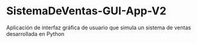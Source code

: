 # SistemaDeVentas-GUI-App-V2
Aplicación de interfaz gráfica de usuario que simula un sistema de ventas desarrollada en Python

